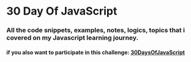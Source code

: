 # 30 Day Of JavaScript
### All the code snippets, examples, notes, logics, topics that i covered on my Javascript learning journey. 

#### if you also want to participate in this challenge: [30DaysOfJavaScript](https://github.com/Asabeneh/30-Days-Of-JavaScript)